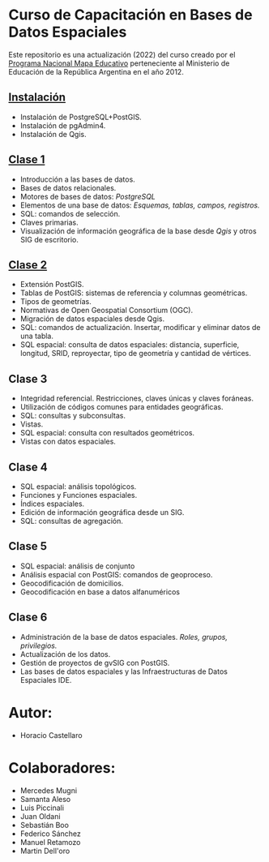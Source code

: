 # Curso de Capacitación en Bases de Datos Espaciales
Este repositorio es una actualización (2022) del curso creado por el [Programa Nacional Mapa Educativo](http://mapa.educacion.gob.ar/) perteneciente al Ministerio de Educación de la República Argentina en el año 2012.

## [Instalación](instalacion)

- Instalación de PostgreSQL+PostGIS.
- Instalación de pgAdmin4.
- Instalación de Qgis.

## [Clase 1](clase1)
- Introducción a las bases de datos.
- Bases de datos relacionales.
- Motores de bases de datos: *PostgreSQL*
- Elementos de una base de datos: *Esquemas, tablas, campos, registros.*
- SQL: comandos de selección.
- Claves primarias.
- Visualización de información geográfica de la base desde *Qgis* y otros SIG de escritorio.


## [Clase 2](clase2)
- Extensión PostGIS.
- Tablas de PostGIS: sistemas de referencia y columnas geométricas. 
- Tipos de geometrías.
- Normativas de Open Geospatial Consortium (OGC).
- Migración de datos espaciales desde Qgis.
- SQL: comandos de actualización. Insertar, modificar y eliminar datos de una tabla.
- SQL espacial: consulta de datos espaciales: distancia, superficie, longitud, SRID, reproyectar, tipo de geometría y cantidad de vértices.

## Clase 3
- Integridad referencial. Restricciones, claves únicas y claves foráneas.
- Utilización de códigos comunes para entidades geográficas.
- SQL: consultas y subconsultas.
- Vistas.
- SQL espacial: consulta con resultados geométricos.
- Vistas con datos espaciales.

## Clase 4
- SQL espacial: análisis topológicos.
- Funciones y Funciones espaciales.
- Índices espaciales.
- Edición de información geográfica desde un SIG.
- SQL: consultas de agregación.

## Clase 5
- SQL espacial: análisis de conjunto
- Análisis espacial con PostGIS: comandos de geoproceso.
- Geocodificación de domicilios.
- Geocodificación en base a datos alfanuméricos

## Clase 6
- Administración de la base de datos espaciales. *Roles, grupos, privilegios.*
- Actualización de los datos.
- Gestión de proyectos de gvSIG con PostGIS.
- Las bases de datos espaciales y las Infraestructuras de Datos Espaciales IDE.


# Autor:
- Horacio Castellaro

# Colaboradores:
- Mercedes Mugni
- Samanta Aleso
- Luis Piccinali
- Juan Oldani
- Sebastián Boo
- Federico Sánchez
- Manuel Retamozo
- Martin Dell'oro

